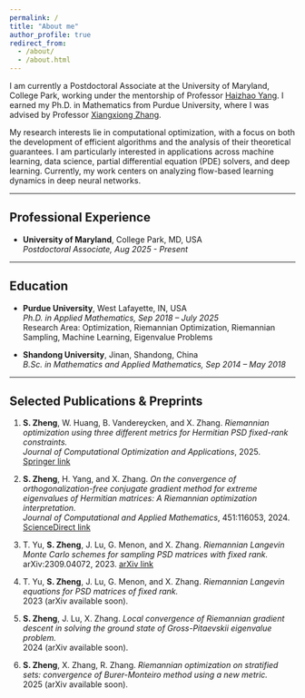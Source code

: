 ```yaml
---
permalink: /
title: "About me"
author_profile: true
redirect_from: 
  - /about/
  - /about.html
---
```

I am currently a Postdoctoral Associate at the University of Maryland, College Park, working under the mentorship of Professor [Haizhao Yang](https://sites.google.com/prod/view/haizhaoyang/home). I earned my Ph.D. in Mathematics from Purdue University, where I was advised by Professor [Xiangxiong Zhang](https://www.math.purdue.edu/~zhan1966/).

My research interests lie in computational optimization, with a focus on both the development of efficient algorithms and the analysis of their theoretical guarantees. I am particularly interested in applications across machine learning, data science, partial differential equation (PDE) solvers, and deep learning. Currently, my work centers on analyzing flow-based learning dynamics in deep neural networks.

---

## Professional Experience
- **University of Maryland**, College Park, MD, USA  
  *Postdoctoral Associate, Aug 2025 - Present*  

---

## Education
- **Purdue University**, West Lafayette, IN, USA  
  *Ph.D. in Applied Mathematics, Sep 2018 – July 2025*  
  Research Area: Optimization, Riemannian Optimization, Riemannian Sampling, Machine Learning, Eigenvalue Problems  

- **Shandong University**, Jinan, Shandong, China  
  *B.Sc. in Mathematics and Applied Mathematics, Sep 2014 – May 2018*  

---

## Selected Publications & Preprints
1. **S. Zheng**, W. Huang, B. Vandereycken, and X. Zhang. *Riemannian optimization using three different metrics for Hermitian PSD fixed-rank constraints.*  
   *Journal of Computational Optimization and Applications*, 2025.  
   [Springer link](https://link.springer.com/article/10.1007/s10589-025-00687-8)

2. **S. Zheng**, H. Yang, and X. Zhang. *On the convergence of orthogonalization-free conjugate gradient method for extreme eigenvalues of Hermitian matrices: A Riemannian optimization interpretation.*  
   *Journal of Computational and Applied Mathematics*, 451:116053, 2024.  
   [ScienceDirect link](https://www.sciencedirect.com/journal/journal-of-computational-and-applied-mathematics/vol/451/suppl/C)

3. T. Yu, **S. Zheng**, J. Lu, G. Menon, and X. Zhang. *Riemannian Langevin Monte Carlo schemes for sampling PSD matrices with fixed rank.*  
   arXiv:2309.04072, 2023. [arXiv link](http://arxiv.org/abs/2309.04072)

4. T. Yu, **S. Zheng**, J. Lu, G. Menon, and X. Zhang. *Riemannian Langevin equations for PSD matrices of fixed rank.*  
   2023 (arXiv available soon).  

5. **S. Zheng**, J. Lu, X. Zhang. *Local convergence of Riemannian gradient descent in solving the ground state of Gross-Pitaevskii eigenvalue problem.*  
   2024 (arXiv available soon).  

6. **S. Zheng**, X. Zhang, R. Zhang. *Riemannian optimization on stratified sets: convergence of Burer-Monteiro method using a new metric.*  
   2025 (arXiv available soon).  
